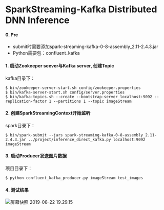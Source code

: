 # SparkStreaming-Kafka Distributed DNN Inference

#### 0. Pre

- submit时需要添加spark-streaming-kafka-0-8-assembly_2.11-2.4.3.jar
- Python需要包：confluent_kafka

#### 1. 启动Zookeeper seever与Kafka server, 创建Topic

kafka目录下：

```shell
$ bin/zookeeper-server-start.sh config/zookeeper.properties
$ bin/kafka-server-start.sh config/server.properties
$ bin/kafka-topics.sh --create --bootstrap-server localhost:9092 --replication-factor 1 --partitions 1 --topic imageStream
```

#### 2. 创建SparkStreamingContext开始监听

spark目录下：

```shell
$ bin/spark-submit --jars spark-streaming-kafka-0-8-assembly_2.11-2.4.3.jar ../project/inference_direct_kafka.py localhost:9092 imageStream
```

#### 3. 启动Producer发送图片数据

项目目录下：

```shell
$ python confluent_kafka_producer.py imageStream test_images
```

#### 4. 测试结果

![屏幕快照 2019-08-22 19.29.15](http://ww3.sinaimg.cn/large/006y8mN6ly1g69moefjzoj31k80pitgi.jpg)